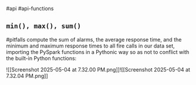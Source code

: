 #api #api-functions 

## `min(), max(), sum()`

#pitfalls 
compute the sum of alarms, the average response time, and the minimum and maximum response times to all fire calls in our data set, importing the PySpark functions in a Pythonic way so as not to conflict with the built-in Python functions:

![[Screenshot 2025-05-04 at 7.32.00 PM.png]]![[Screenshot 2025-05-04 at 7.32.04 PM.png]]